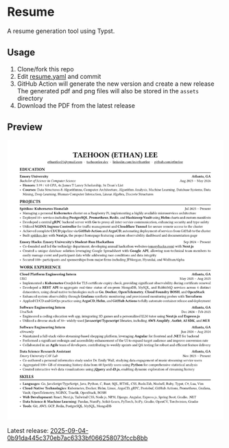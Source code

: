 # Resume

A resume generation tool using Typst.

## Usage

1. Clone/fork this repo
2. Edit [resume.yaml](./resume.yaml) and commit
3. GitHub Action will generate the new version and create a new release
   The generated pdf and png files will also be stored in the `assets` directory
4. Download the PDF from the latest release

## Preview

![resume](./assets/resume.png)

Latest release: [2025-09-04-0b91da445c370eb7ac6333bf066258073fccb8bb](https://github.com/ethn1ee/resume/releases/tag/2025-09-04-0b91da445c370eb7ac6333bf066258073fccb8bb)

